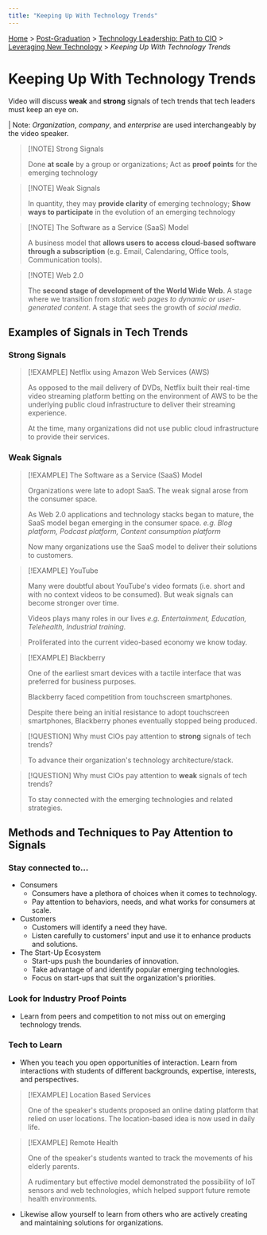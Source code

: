 ```yaml
---
title: "Keeping Up With Technology Trends"
---
```

[Home](../../../README.md) > [Post-Graduation](../../Post-Grad-README.md) > [Technology Leadership: Path to CIO](../Course-README.md) > [Leveraging New Technology](./Module-1-README.md) > *Keeping Up With Technology Trends*

# Keeping Up With Technology Trends

Video will discuss **weak** and **strong** signals of tech trends that tech leaders must keep an eye on.

| Note: _Organization_, _company_, and _enterprise_ are used interchangeably by the video speaker.

> [!NOTE] Strong Signals
>
> Done **at scale** by a group or organizations;
> Act as **proof points** for the emerging technology

> [!NOTE] Weak Signals
>
> In quantity, they may **provide clarity** of emerging technology;
> **Show ways to participate** in the evolution of an emerging technology

> [!NOTE] The Software as a Service (SaaS) Model
>
> A business model that **allows users to access cloud-based software through a subscription** (e.g. Email, Calendaring, Office tools, Communication tools).

> [!NOTE] Web 2.0
>
> The **second stage of development of the World Wide Web**.
> A stage where we transition from _static web pages to dynamic or user-generated content_.
> A stage that sees the growth of _social media_.

## Examples of Signals in Tech Trends

### Strong Signals

> [!EXAMPLE] Netflix using Amazon Web Services (AWS)
>
> As opposed to the mail delivery of DVDs, Netflix built their real-time video streaming platform betting on the environment of AWS to be the underlying public cloud infrastructure to deliver their streaming experience.
>
> At the time, many organizations did not use public cloud infrastructure to provide their services.

### Weak Signals

> [!EXAMPLE] The Software as a Service (SaaS) Model
>
> Organizations were late to adopt SaaS. The weak signal arose from the consumer space.
>
> As Web 2.0 applications and technology stacks began to mature, the SaaS model began emerging in the consumer space.
> _e.g. Blog platform, Podcast platform, Content consumption platform_
>
> Now many organizations use the SaaS model to deliver their solutions to customers.

> [!EXAMPLE] YouTube
>
> Many were doubtful about YouTube's video formats (i.e. short and with no context videos to be consumed). But weak signals can become stronger over time.
>
> Videos plays many roles in our lives _e.g. Entertainment, Education, Telehealth, Industrial training._
>
> Proliferated into the current video-based economy we know today.

> [!EXAMPLE] Blackberry
>
> One of the earliest smart devices with a tactile interface that was preferred for business purposes.
>
> Blackberry faced competition from touchscreen smartphones.
>
> Despite there being an initial resistance to adopt touchscreen smartphones, Blackberry phones eventually stopped being produced.

> [!QUESTION] Why must CIOs pay attention to **strong** signals of tech trends?
>
> To advance their organization's technology architecture/stack.

> [!QUESTION] Why must CIOs pay attention to **weak** signals of tech trends?
>
> To stay connected with the emerging technologies and related strategies.

## Methods and Techniques to Pay Attention to Signals

### Stay connected to...

- Consumers
  - Consumers have a plethora of choices when it comes to technology.
  - Pay attention to behaviors, needs, and what works for consumers at scale.
- Customers
  - Customers will identify a need they have.
  - Listen carefully to customers' input and use it to enhance products and solutions.
- The Start-Up Ecosystem
  - Start-ups push the boundaries of innovation.
  - Take advantage of and identify popular emerging technologies.
  - Focus on start-ups that suit the organization's priorities.

### Look for Industry Proof Points

- Learn from peers and competition to not miss out on emerging technology trends.

### Tech to Learn

- When you teach you open opportunities of interaction. Learn from interactions with students of different backgrounds, expertise, interests, and perspectives.

> [!EXAMPLE] Location Based Services
>
> One of the speaker's students proposed an online dating platform that relied on user locations. The location-based idea is now used in daily life.

> [!EXAMPLE] Remote Health
>
> One of the speaker's students wanted to track the movements of his elderly parents.
>
> A rudimentary but effective model demonstrated the possibility of IoT sensors and web technologies, which helped support future remote health environments.

- Likewise allow yourself to learn from others who are actively creating and maintaining solutions for organizations.
